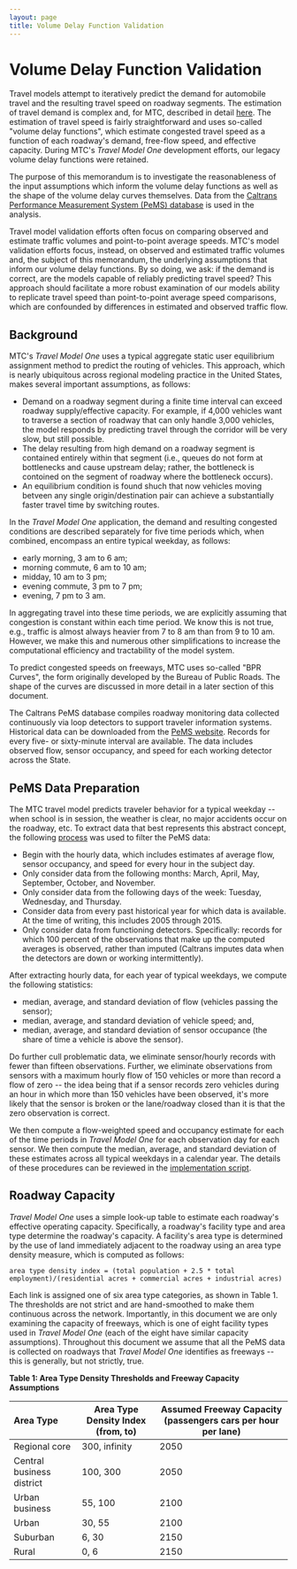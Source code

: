 ```yaml
---
layout: page
title: Volume Delay Function Validation
---
```


# Volume Delay Function Validation
Travel models attempt to iteratively predict the demand for automobile travel and the resulting travel speed on roadway segments.  The estimation of travel demand is complex and, for MTC, described in detail [here](http://analytics.mtc.ca.gov/foswiki/Main/Development).  The estimation of travel speed is fairly straightforward and uses so-called "volume delay functions", which estimate congested travel speed as a function of each roadway's demand, free-flow speed, and effective capacity.  During MTC's *Travel Model One* development efforts, our legacy volume delay functions were retained.

The purpose of this memorandum is to investigate the reasonableness of the input assumptions which inform the volume delay functions as well as the shape of the volume delay curves themselves.  Data from the [Caltrans Performance Measurement System (PeMS) database](http://pems.dot.ca.gov/) is used in the analysis.

Travel model validation efforts often focus on comparing observed and estimate traffic volumes and point-to-point average speeds.  MTC's model validation efforts focus, instead, on observed and estimated traffic volumes and, the subject of this memorandum, the underlying assumptions that inform our volume delay functions.  By so doing, we ask: if the demand is correct, are the models capable of reliably predicting travel speed?  This approach should facilitate a more robust examination of our models ability to replicate travel speed than point-to-point average speed comparisons, which are confounded by differences in estimated and observed traffic flow.

## Background
MTC's *Travel Model One* uses a typical aggregate static user equilibrium assignment method to predict the routing of vehicles. This approach, which is nearly ubiquitous across regional modeling practice in the United States, makes several important assumptions, as follows:

* Demand on a roadway segment during a finite time interval can exceed roadway supply/effective capacity. For example, if 4,000 vehicles want to traverse a section of roadway that can only handle 3,000 vehicles, the model responds by predicting travel through the corridor will be very slow, but still possible.
* The delay resulting from high demand on a roadway segment is contained entirely within that segment (i.e., queues do not form at bottlenecks and cause upstream delay; rather, the bottleneck is contoined on the segment of roadway where the bottleneck occurs).
* An equilibrium condition is found shuch that now vehicles moving betveen any single origin/destination pair can achieve a substantially faster travel time by switching routes.

In the *Travel Model One* application, the demand and resulting congested conditions are described separately for five time periods which, when combined, encompass an entire typical weekday, as follows:

* early morning, 3 am to 6 am;
* morning commute, 6 am to 10 am;
* midday, 10 am to 3 pm;
* evening commute, 3 pm to 7 pm;
* evening, 7 pm to 3 am.

In aggregating travel into these time periods, we are explicitly assuming that congestion is constant within each time period.  We know this is not true, e.g., traffic is almost always heavier from 7 to 8 am than from 9 to 10 am.  However, we make this and numerous other simplifications to increase the computational efficiency and tractability of the model system.

To predict congested speeds on freeways, MTC uses so-called "BPR Curves", the form originally developed by the Bureau of Public Roads. The shape of the curves are discussed in more detail in a later section of this document.

The Caltrans PeMS database compiles roadway monitoring data collected continuously via loop detectors to support traveler information systems. Historical data can be downloaded from the [PeMS website](http://pems.dot.ca.gov/). Records for every five- or sixty-minute interval are available. The data includes observed flow, sensor occupancy, and speed for each working detector across the State. 

## PeMS Data Preparation
The MTC travel model predicts traveler behavior for a typical weekday -- when school is in session, the weather is clear, no major accidents occur on the roadway, etc. To extract data that best represents this abstract concept, the following [process](https://github.com/MetropolitanTransportationCommission/pems-typical-weekday/blob/master/Consume/Build_Annual_Database.R) was used to filter the PeMS data:
* Begin with the hourly data, which includes estimates af average flow, sensor occupancy, and speed for every hour in the subject day.
* Only consider data from the following months: March, April, May, September, October, and November. 
* Only consider data from the following days of the week: Tuesday, Wednesday, and Thursday.
* Consider data from every past historical year for which data is available. At the time of writing, this includes 2005 through 2015. 
* Only consider data from functioning detectors. Specifically: records for which 100 percent of the observations that make up the computed averages is observed, rather than imputed (Caltrans imputes data when the detectors are down or working intermittently).

After extracting hourly data, for each year of typical weekdays, we compute the following statistics:

* median, average, and standard deviation of flow (vehicles passing the sensor);
* median, average, and standard deviation of vehicle speed; and,
* median, average, and standard deviation of sensor occupance (the share of time a vehicle is above the sensor).

Do further cull problematic data, we eliminate sensor/hourly records with fewer than fifteen observations.  Further, we eliminate observations from sensors with a maximum hourly flow of 150 vehicles or more than record a flow of zero -- the idea being that if a sensor records zero vehicles during an hour in which more than 150 vehicles have been observed, it's more likely that the sensor is broken or the lane/roadway closed than it is that the zero observation is correct.

We then compute a flow-weighted speed and occupancy estimate for each of the time periods in *Travel Model One* for each observation day for each sensor.  We then compute the median, average, and standard deviation of these estimates across all typical weekdays in a calendar year. The details of these procedures can be reviewed in the [implementation script](https://github.com/MetropolitanTransportationCommission/pems-typical-weekday/blob/master/Consume/Build_Annual_Database.R).

## Roadway Capacity
*Travel Model One* uses a simple look-up table to estimate each roadway's effective operating capacity. Specifically, a roadway's facility type and area type determine the roadway's capacity. A facility's area type is determined by the use of land immediately adjacent to the roadway using an area type density measure, which is computed as follows:

`area type density index = (total population + 2.5 * total employment)/(residential acres + commercial acres + industrial acres)`

Each link is assigned one of six area type categories, as shown in Table 1. The thresholds are not strict and are hand-smoothed to make them continuous across the network. Importantly, in this document we are only examining the capacity of freeways, which is one of eight facility types used in *Travel Model One* (each of the eight have similar capacity assumptions). Throughout this document we assume that all the PeMS data is collected on roadways that *Travel Model One* identifies as freeways -- this is generally, but not strictly, true. 

**Table 1: Area Type Density Thresholds and Freeway Capacity Assumptions**

| **Area Type**              | **Area Type Density Index (from, to)**| **Assumed Freeway Capacity (passengers cars per hour per lane)**|
|:---------------------------|---------------------------------------|-----------------------------------------------------------------|
| Regional core              | 300, infinity                         | 2050                                                            |
| Central business district  | 100, 300                              | 2050                                                            | 
| Urban business             | 55, 100                               | 2100                                                            | 
| Urban                      | 30, 55                                | 2100                                                            |
| Suburban                   | 6, 30                                 | 2150                                                            |
| Rural                      | 0, 6                                  | 2150                                                            | 





 

 

